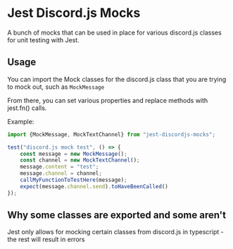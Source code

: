 # Jest Discord.js Mocks
A bunch of mocks that can be used in place for various discord.js classes for unit testing with Jest.


## Usage
You can import the Mock classes for the discord.js class that you are trying to mock out, such as `MockMessage`

From there, you can set various properties and replace methods with jest.fn() calls.

Example:
```typescript
import {MockMessage, MockTextChannel} from "jest-discordjs-mocks";

test("discord.js mock test", () => {
    const message = new MockMessage();
    const channel = new MockTextChannel();
    message.content = "test";
    message.channel = channel;
    callMyFunctionToTestHere(message);
    expect(message.channel.send).toHaveBeenCalled()
});
```
## Why some classes are exported and some aren't
Jest only allows for mocking certain classes from discord.js in typescript - the rest will result in errors